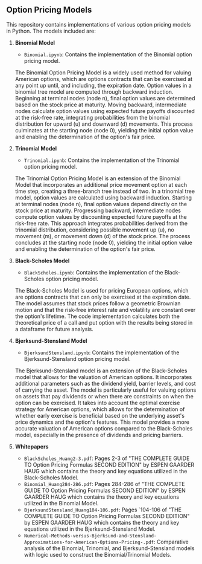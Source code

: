## Option Pricing Models
This repository contains implementations of various option pricing models in Python. The models included are:

1. **Binomial Model**
   - `Binomial.ipynb`: Contains the implementation of the Binomial option pricing model.

   The Binomial Option Pricing Model is a widely used method for valuing American options, which are options contracts that can be exercised at any point up until, and including, the expiration date. Option values in a binomial tree model are computed through backward induction. Beginning at terminal nodes (node n), final option values are determined based on the stock price at maturity. Moving backward, intermediate nodes calculate option values using expected future payoffs discounted at the risk-free rate, integrating probabilities from the binomial distribution for upward (u) and downward (d) movements. This process culminates at the starting node (node 0), yielding the initial option value and enabling the determination of the option's fair price.

2. **Trinomial Model**
   - `Trinomial.ipynb`: Contains the implementation of the Trinomial option pricing model.

   The Trinomial Option Pricing Model is an extension of the Binomial Model that incorporates an additional price movement option at each time step, creating a three-branch tree instead of two. In a trinomial tree model, option values are calculated using backward induction. Starting at terminal nodes (node n), final option values depend directly on the stock price at maturity. Progressing backward, intermediate nodes compute option values by discounting expected future payoffs at the risk-free rate. This approach integrates probabilities derived from the trinomial distribution, considering possible movement up (u), no movement (m), or movement down (d) of the stock price. The process concludes at the starting node (node 0), yielding the initial option value and enabling the determination of the option's fair price.

3. **Black-Scholes Model**
   - `BlackScholes.ipynb`: Contains the implementation of the Black-Scholes option pricing model.

   The Black-Scholes Model is used for pricing European options, which are options contracts that can only be exercised at the expiration date. The model assumes that stock prices follow a geometric Brownian motion and that the risk-free interest rate and volatility are constant over the option's lifetime. The code implementation calculates both the theoretical price of a call and put option with the results being stored in a dataframe for future analysis.

4. **Bjerksund-Stensland Model**
   - `BjerksundStensland.ipynb`: Contains the implementation of the Bjerksund-Stensland option pricing model.

   The Bjerksund-Stensland model is an extension of the Black-Scholes model that allows for the valuation of American options. It incorporates additional parameters such as the dividend yield, barrier levels, and cost of carrying the asset. The model is particularly useful for valuing options on assets that pay dividends or when there are constraints on when the option can be exercised. It takes into account the optimal exercise strategy for American options, which allows for the determination of whether early exercise is beneficial based on the underlying asset's price dynamics and the option's features. This model provides a more accurate valuation of American options compared to the Black-Scholes model, especially in the presence of dividends and pricing barriers.

5. **Whitepapers**
   - `BlackScholes_Huang2-3.pdf`: Pages 2-3 of "THE COMPLETE GUIDE TO Option Pricing Formulas SECOND EDITION" by ESPEN GAARDER HAUG which contains the theory and key equations utilized in the Black-Scholes Model. 
   - `Binomial_Huang284-286.pdf`: Pages 284-286 of "THE COMPLETE GUIDE TO Option Pricing Formulas SECOND EDITION" by ESPEN GAARDER HAUG which contains the theory and key equations utilized in the Binomial Model.
   - `BjerksundStensland_Huang104-106.pdf`: Pages `104-106 of "THE COMPLETE GUIDE TO Option Pricing Formulas SECOND EDITION" by ESPEN GAARDER HAUG which contains the theory and key equations utilized in the Bjerksund-Stensland Model.
   - `Numerical-Methods-versus-Bjerksund-and-Stensland-Approximations-for-American-Options-Pricing-.pdf`: Comparative analysis of the Binomial, Trinomial, and Bjerksund-Stensland models with logic used to construct the Binomial/Trinomial Models.



